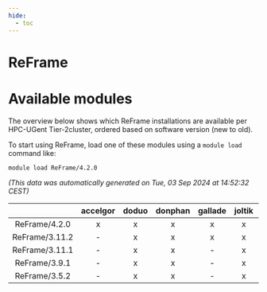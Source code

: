 ```yaml
---
hide:
  - toc
---
```


ReFrame
=======

# Available modules


The overview below shows which ReFrame installations are available per HPC-UGent Tier-2cluster, ordered based on software version (new to old).

To start using ReFrame, load one of these modules using a `module load` command like:

```shell
module load ReFrame/4.2.0
```

*(This data was automatically generated on Tue, 03 Sep 2024 at 14:52:32 CEST)*  

| |accelgor|doduo|donphan|gallade|joltik|shinx|skitty|
| :---: | :---: | :---: | :---: | :---: | :---: | :---: | :---: |
|ReFrame/4.2.0|x|x|x|x|x|-|x|
|ReFrame/3.11.2|-|x|x|x|x|-|x|
|ReFrame/3.11.1|-|x|x|-|x|-|x|
|ReFrame/3.9.1|-|x|x|-|x|-|x|
|ReFrame/3.5.2|-|x|x|-|x|-|x|
